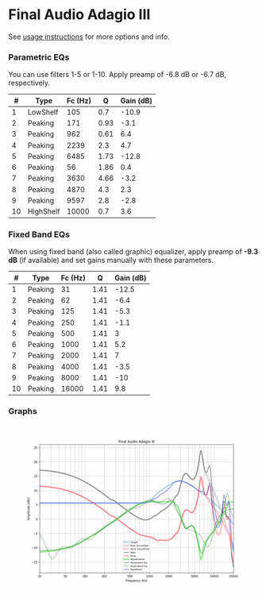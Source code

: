 # Final Audio Adagio III
See [usage instructions](https://github.com/jaakkopasanen/AutoEq#usage) for more options and info.

### Parametric EQs
You can use filters 1-5 or 1-10. Apply preamp of -6.8 dB or -6.7 dB, respectively.

|   # | Type      |   Fc (Hz) |    Q |   Gain (dB) |
|-----|-----------|-----------|------|-------------|
|   1 | LowShelf  |       105 | 0.7  |       -10.9 |
|   2 | Peaking   |       171 | 0.93 |        -3.1 |
|   3 | Peaking   |       962 | 0.61 |         6.4 |
|   4 | Peaking   |      2239 | 2.3  |         4.7 |
|   5 | Peaking   |      6485 | 1.73 |       -12.8 |
|   6 | Peaking   |        56 | 1.86 |         0.4 |
|   7 | Peaking   |      3630 | 4.66 |        -3.2 |
|   8 | Peaking   |      4870 | 4.3  |         2.3 |
|   9 | Peaking   |      9597 | 2.8  |        -2.8 |
|  10 | HighShelf |     10000 | 0.7  |         3.6 |

### Fixed Band EQs
When using fixed band (also called graphic) equalizer, apply preamp of **-9.3 dB** (if available) and set gains manually with these parameters.

|   # | Type    |   Fc (Hz) |    Q |   Gain (dB) |
|-----|---------|-----------|------|-------------|
|   1 | Peaking |        31 | 1.41 |       -12.5 |
|   2 | Peaking |        62 | 1.41 |        -6.4 |
|   3 | Peaking |       125 | 1.41 |        -5.3 |
|   4 | Peaking |       250 | 1.41 |        -1.1 |
|   5 | Peaking |       500 | 1.41 |         3   |
|   6 | Peaking |      1000 | 1.41 |         5.2 |
|   7 | Peaking |      2000 | 1.41 |         7   |
|   8 | Peaking |      4000 | 1.41 |        -3.5 |
|   9 | Peaking |      8000 | 1.41 |       -10   |
|  10 | Peaking |     16000 | 1.41 |         9.8 |

### Graphs
![](./Final%20Audio%20Adagio%20III.png)
